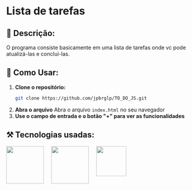 # Lista de tarefas

## 📖 Descrição:
O programa consiste basicamente em uma lista de tarefas onde vc pode atualizá-las e concluí-las.

## 🔧 Como Usar:

1. **Clone o repositório:**
   ```bash
   git clone https://github.com/jpbrglp/TO_DO_JS.git
2. **Abra o arquivo**
   Abra o arquivo `index.html` no seu navegador
3. **Use o campo de entrada e o botão "+" para ver as funcionalidades**
## ⚒️ Tecnologias usadas:
<div style="display: flex; gap: 20px;">
  <img src="https://cdn.jsdelivr.net/gh/devicons/devicon@latest/icons/html5/html5-original-wordmark.svg" width="100" />
  <img src="https://cdn.jsdelivr.net/gh/devicons/devicon@latest/icons/css3/css3-original-wordmark.svg" width="100" />
  <img src="https://upload.wikimedia.org/wikipedia/commons/6/6a/JavaScript-logo.png" width="80" />
</div>

